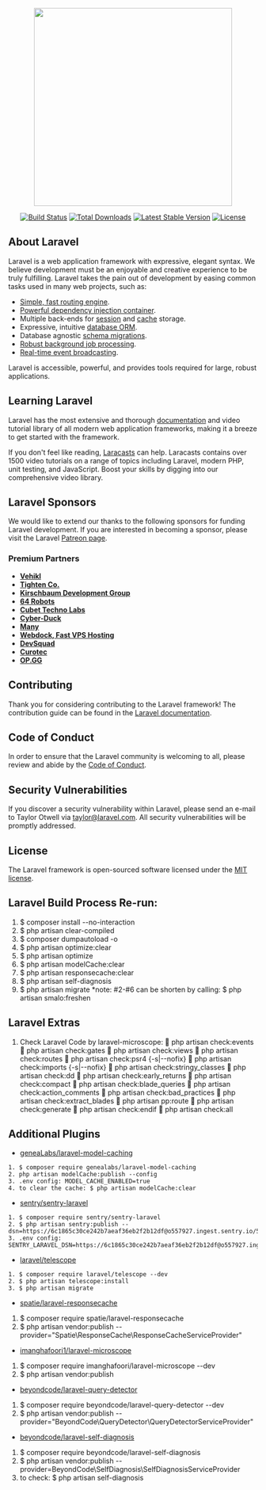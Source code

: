 <p align="center"><a href="https://laravel.com" target="_blank"><img src="https://raw.githubusercontent.com/laravel/art/master/logo-lockup/5%20SVG/2%20CMYK/1%20Full%20Color/laravel-logolockup-cmyk-red.svg" width="400"></a></p>

<p align="center">
<a href="https://travis-ci.org/laravel/framework"><img src="https://travis-ci.org/laravel/framework.svg" alt="Build Status"></a>
<a href="https://packagist.org/packages/laravel/framework"><img src="https://img.shields.io/packagist/dt/laravel/framework" alt="Total Downloads"></a>
<a href="https://packagist.org/packages/laravel/framework"><img src="https://img.shields.io/packagist/v/laravel/framework" alt="Latest Stable Version"></a>
<a href="https://packagist.org/packages/laravel/framework"><img src="https://img.shields.io/packagist/l/laravel/framework" alt="License"></a>
</p>

## About Laravel

Laravel is a web application framework with expressive, elegant syntax. We believe development must be an enjoyable and creative experience to be truly fulfilling. Laravel takes the pain out of development by easing common tasks used in many web projects, such as:

- [Simple, fast routing engine](https://laravel.com/docs/routing).
- [Powerful dependency injection container](https://laravel.com/docs/container).
- Multiple back-ends for [session](https://laravel.com/docs/session) and [cache](https://laravel.com/docs/cache) storage.
- Expressive, intuitive [database ORM](https://laravel.com/docs/eloquent).
- Database agnostic [schema migrations](https://laravel.com/docs/migrations).
- [Robust background job processing](https://laravel.com/docs/queues).
- [Real-time event broadcasting](https://laravel.com/docs/broadcasting).

Laravel is accessible, powerful, and provides tools required for large, robust applications.

## Learning Laravel

Laravel has the most extensive and thorough [documentation](https://laravel.com/docs) and video tutorial library of all modern web application frameworks, making it a breeze to get started with the framework.

If you don't feel like reading, [Laracasts](https://laracasts.com) can help. Laracasts contains over 1500 video tutorials on a range of topics including Laravel, modern PHP, unit testing, and JavaScript. Boost your skills by digging into our comprehensive video library.

## Laravel Sponsors

We would like to extend our thanks to the following sponsors for funding Laravel development. If you are interested in becoming a sponsor, please visit the Laravel [Patreon page](https://patreon.com/taylorotwell).

### Premium Partners

- **[Vehikl](https://vehikl.com/)**
- **[Tighten Co.](https://tighten.co)**
- **[Kirschbaum Development Group](https://kirschbaumdevelopment.com)**
- **[64 Robots](https://64robots.com)**
- **[Cubet Techno Labs](https://cubettech.com)**
- **[Cyber-Duck](https://cyber-duck.co.uk)**
- **[Many](https://www.many.co.uk)**
- **[Webdock, Fast VPS Hosting](https://www.webdock.io/en)**
- **[DevSquad](https://devsquad.com)**
- **[Curotec](https://www.curotec.com/services/technologies/laravel/)**
- **[OP.GG](https://op.gg)**

## Contributing

Thank you for considering contributing to the Laravel framework! The contribution guide can be found in the [Laravel documentation](https://laravel.com/docs/contributions).

## Code of Conduct

In order to ensure that the Laravel community is welcoming to all, please review and abide by the [Code of Conduct](https://laravel.com/docs/contributions#code-of-conduct).

## Security Vulnerabilities

If you discover a security vulnerability within Laravel, please send an e-mail to Taylor Otwell via [taylor@laravel.com](mailto:taylor@laravel.com). All security vulnerabilities will be promptly addressed.

## License

The Laravel framework is open-sourced software licensed under the [MIT license](https://opensource.org/licenses/MIT).

## Laravel Build Process Re-run:

1. $ composer install --no-interaction
2. $ php artisan clear-compiled
3. $ composer dumpautoload -o
4. $ php artisan optimize:clear
5. $ php artisan optimize
5. $ php artisan modelCache:clear
6. $ php artisan responsecache:clear
7. $ php artisan self-diagnosis
8. $ php artisan migrate
*note: #2-#6 can be shorten by calling: $ php artisan smalo:freshen

## Laravel Extras
1. Check Laravel Code by laravel-microscope:
🔹 php artisan check:events
🔹 php artisan check:gates
🔹 php artisan check:views
🔹 php artisan check:routes
🔹 php artisan check:psr4 {-s|--nofix}
🔹 php artisan check:imports {-s|--nofix}
🔹 php artisan check:stringy_classes
🔹 php artisan check:dd
🔹 php artisan check:early_returns
🔹 php artisan check:compact
🔹 php artisan check:blade_queries
🔹 php artisan check:action_comments
🔹 php artisan check:bad_practices
🔹 php artisan check:extract_blades
🔹 php artisan pp:route
🔹 php artisan check:generate
🔹 php artisan check:endif
🔹 php artisan check:all

## Additional Plugins

- [geneaLabs/laravel-model-caching](https://github.com/GeneaLabs/laravel-model-caching)
```
1. $ composer require genealabs/laravel-model-caching
2. php artisan modelCache:publish --config
3. .env config: MODEL_CACHE_ENABLED=true
4. to clear the cache: $ php artisan modelCache:clear
```

- [sentry/sentry-laravel](https://docs.sentry.io/platforms/php/guides/laravel/)
```
1. $ composer require sentry/sentry-laravel
2. $ php artisan sentry:publish --dsn=https://6c1865c30ce242b7aeaf36eb2f2b12df@o557927.ingest.sentry.io/5838839
3. .env config: SENTRY_LARAVEL_DSN=https://6c1865c30ce242b7aeaf36eb2f2b12df@o557927.ingest.sentry.io/5838839
```

- [laravel/telescope](https://laravel.com/docs/8.x/telescope)
```
1. $ composer require laravel/telescope --dev
2. $ php artisan telescope:install
3. $ php artisan migrate
```

- [spatie/laravel-responsecache](https://github.com/spatie/laravel-responsecache)
1. $ composer require spatie/laravel-responsecache
2. $ php artisan vendor:publish --provider="Spatie\ResponseCache\ResponseCacheServiceProvider"

- [imanghafoori1/laravel-microscope](https://github.com/imanghafoori1/laravel-microscope)
1. $ composer require imanghafoori/laravel-microscope --dev
2. $ php artisan vendor:publish

- [beyondcode/laravel-query-detector](https://github.com/beyondcode/laravel-query-detector)
1. $ composer require beyondcode/laravel-query-detector --dev
2. $ php artisan vendor:publish --provider="BeyondCode\QueryDetector\QueryDetectorServiceProvider"

- [beyondcode/laravel-self-diagnosis](https://github.com/beyondcode/laravel-self-diagnosis)
1. $ composer require beyondcode/laravel-self-diagnosis
2. $ php artisan vendor:publish --provider=BeyondCode\\SelfDiagnosis\\SelfDiagnosisServiceProvider
3. to check: $ php artisan self-diagnosis
